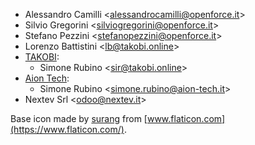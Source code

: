 - Alessandro Camilli \<<alessandrocamilli@openforce.it>\>
- Silvio Gregorini \<<silviogregorini@openforce.it>\>
- Stefano Pezzini \<<stefanopezzini@openforce.it>\>
- Lorenzo Battistini \<<lb@takobi.online>\>
- [TAKOBI](https://takobi.online):
  - Simone Rubino \<<sir@takobi.online>\>
- [Aion Tech](https://aiontech.company/):
  - Simone Rubino \<<simone.rubino@aion-tech.it>\>
- Nextev Srl \<<odoo@nextev.it>\>

Base icon made by [surang](https://www.flaticon.com/authors/surang) from
[www.flaticon.com](https://www.flaticon.com/).
